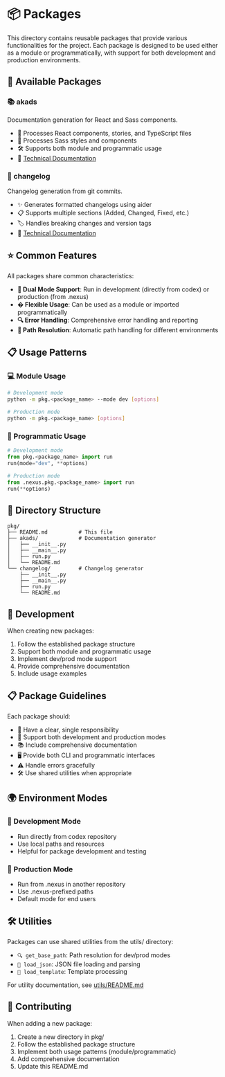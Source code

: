 # 📦 Packages

This directory contains reusable packages that provide various functionalities for the project. Each package is designed to be used either as a module or programmatically, with support for both development and production environments.

## 🎯 Available Packages

### 📚 akads
Documentation generation for React and Sass components.
- 🔄 Processes React components, stories, and TypeScript files
- 🎨 Processes Sass styles and components
- 🛠️ Supports both module and programmatic usage
- 📖 [Technical Documentation](akads/README.md)

### 📝 changelog
Changelog generation from git commits.
- ✨ Generates formatted changelogs using aider
- 📋 Supports multiple sections (Added, Changed, Fixed, etc.)
- 🏷️ Handles breaking changes and version tags
- 📖 [Technical Documentation](changelog/README.md)

## ⭐ Common Features

All packages share common characteristics:
- **🔄 Dual Mode Support**: Run in development (directly from codex) or production (from .nexus)
- **�️ Flexible Usage**: Can be used as a module or imported programmatically
- **🔍 Error Handling**: Comprehensive error handling and reporting
- **📂 Path Resolution**: Automatic path handling for different environments

## 📋 Usage Patterns

### 💻 Module Usage
```bash
# Development mode
python -m pkg.<package_name> --mode dev [options]

# Production mode
python -m pkg.<package_name> [options]
```

### 🔧 Programmatic Usage
```python
# Development mode
from pkg.<package_name> import run
run(mode="dev", **options)

# Production mode
from .nexus.pkg.<package_name> import run
run(**options)
```

## 📁 Directory Structure

```
pkg/
├── README.md          # This file
├── akads/             # Documentation generator
│   ├── __init__.py
│   ├── __main__.py
│   ├── run.py
│   └── README.md
└── changelog/         # Changelog generator
    ├── __init__.py
    ├── __main__.py
    ├── run.py
    └── README.md
```

## 🚀 Development

When creating new packages:
1. Follow the established package structure
2. Support both module and programmatic usage
3. Implement dev/prod mode support
4. Provide comprehensive documentation
5. Include usage examples

## 📋 Package Guidelines

Each package should:
- 🎯 Have a clear, single responsibility
- 🔄 Support both development and production modes
- 📚 Include comprehensive documentation
- 🖥️ Provide both CLI and programmatic interfaces
- ⚠️ Handle errors gracefully
- 🛠️ Use shared utilities when appropriate

## 🌍 Environment Modes

### 🔧 Development Mode
- Run directly from codex repository
- Use local paths and resources
- Helpful for package development and testing

### 🚀 Production Mode
- Run from .nexus in another repository
- Use .nexus-prefixed paths
- Default mode for end users

## 🛠️ Utilities

Packages can use shared utilities from the utils/ directory:
- `🔍 get_base_path`: Path resolution for dev/prod modes
- `📄 load_json`: JSON file loading and parsing
- `📝 load_template`: Template processing

For utility documentation, see [utils/README.md](../utils/README.md)

## 🤝 Contributing

When adding a new package:
1. Create a new directory in pkg/
2. Follow the established package structure
3. Implement both usage patterns (module/programmatic)
4. Add comprehensive documentation
5. Update this README.md
